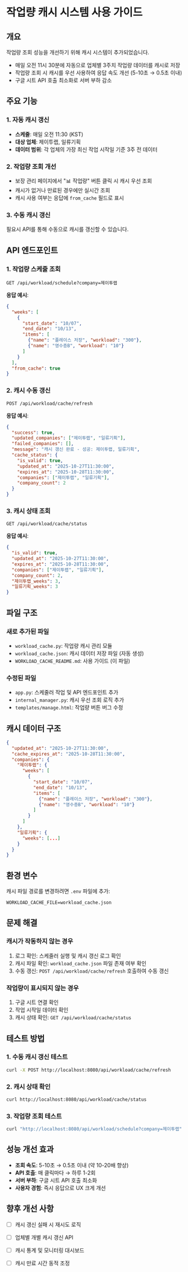 # 작업량 캐시 시스템 사용 가이드

## 개요

작업량 조회 성능을 개선하기 위해 캐시 시스템이 추가되었습니다.
- 매일 오전 11시 30분에 자동으로 업체별 3주치 작업량 데이터를 캐시로 저장
- 작업량 조회 시 캐시를 우선 사용하여 응답 속도 개선 (5-10초 → 0.5초 이내)
- 구글 시트 API 호출 최소화로 서버 부하 감소

## 주요 기능

### 1. 자동 캐시 갱신
- **스케줄**: 매일 오전 11:30 (KST)
- **대상 업체**: 제이투랩, 일류기획
- **데이터 범위**: 각 업체의 가장 최신 작업 시작일 기준 3주 전 데이터

### 2. 작업량 조회 개선
- 보장 관리 페이지에서 "📊 작업량" 버튼 클릭 시 캐시 우선 조회
- 캐시가 없거나 만료된 경우에만 실시간 조회
- 캐시 사용 여부는 응답에 `from_cache` 필드로 표시

### 3. 수동 캐시 갱신
필요시 API를 통해 수동으로 캐시를 갱신할 수 있습니다.

## API 엔드포인트

### 1. 작업량 스케줄 조회
```http
GET /api/workload/schedule?company=제이투랩
```

**응답 예시**:
```json
{
  "weeks": [
    {
      "start_date": "10/07",
      "end_date": "10/13",
      "items": [
        {"name": "플레이스 저장", "workload": "300"},
        {"name": "영수증B", "workload": "10"}
      ]
    }
  ],
  "from_cache": true
}
```

### 2. 캐시 수동 갱신
```http
POST /api/workload/cache/refresh
```

**응답 예시**:
```json
{
  "success": true,
  "updated_companies": ["제이투랩", "일류기획"],
  "failed_companies": [],
  "message": "캐시 갱신 완료 - 성공: 제이투랩, 일류기획",
  "cache_status": {
    "is_valid": true,
    "updated_at": "2025-10-27T11:30:00",
    "expires_at": "2025-10-28T11:30:00",
    "companies": ["제이투랩", "일류기획"],
    "company_count": 2
  }
}
```

### 3. 캐시 상태 조회
```http
GET /api/workload/cache/status
```

**응답 예시**:
```json
{
  "is_valid": true,
  "updated_at": "2025-10-27T11:30:00",
  "expires_at": "2025-10-28T11:30:00",
  "companies": ["제이투랩", "일류기획"],
  "company_count": 2,
  "제이투랩_weeks": 3,
  "일류기획_weeks": 3
}
```

## 파일 구조

### 새로 추가된 파일
- `workload_cache.py`: 작업량 캐시 관리 모듈
- `workload_cache.json`: 캐시 데이터 저장 파일 (자동 생성)
- `WORKLOAD_CACHE_README.md`: 사용 가이드 (이 파일)

### 수정된 파일
- `app.py`: 스케줄러 작업 및 API 엔드포인트 추가
- `internal_manager.py`: 캐시 우선 조회 로직 추가
- `templates/manage.html`: 작업량 버튼 버그 수정

## 캐시 데이터 구조

```json
{
  "updated_at": "2025-10-27T11:30:00",
  "cache_expires_at": "2025-10-28T11:30:00",
  "companies": {
    "제이투랩": {
      "weeks": [
        {
          "start_date": "10/07",
          "end_date": "10/13",
          "items": [
            {"name": "플레이스 저장", "workload": "300"},
            {"name": "영수증B", "workload": "10"}
          ]
        }
      ]
    },
    "일류기획": {
      "weeks": [...]
    }
  }
}
```

## 환경 변수

캐시 파일 경로를 변경하려면 `.env` 파일에 추가:
```env
WORKLOAD_CACHE_FILE=workload_cache.json
```

## 문제 해결

### 캐시가 작동하지 않는 경우
1. 로그 확인: 스케줄러 실행 및 캐시 갱신 로그 확인
2. 캐시 파일 확인: `workload_cache.json` 파일 존재 여부 확인
3. 수동 갱신: `POST /api/workload/cache/refresh` 호출하여 수동 갱신

### 작업량이 표시되지 않는 경우
1. 구글 시트 연결 확인
2. 작업 시작일 데이터 확인
3. 캐시 상태 확인: `GET /api/workload/cache/status`

## 테스트 방법

### 1. 수동 캐시 갱신 테스트
```bash
curl -X POST http://localhost:8080/api/workload/cache/refresh
```

### 2. 캐시 상태 확인
```bash
curl http://localhost:8080/api/workload/cache/status
```

### 3. 작업량 조회 테스트
```bash
curl "http://localhost:8080/api/workload/schedule?company=제이투랩"
```

## 성능 개선 효과

- **조회 속도**: 5-10초 → 0.5초 이내 (약 10-20배 향상)
- **API 호출**: 매 클릭마다 → 하루 1-2회
- **서버 부하**: 구글 시트 API 호출 최소화
- **사용자 경험**: 즉시 응답으로 UX 크게 개선

## 향후 개선 사항

- [ ] 캐시 갱신 실패 시 재시도 로직
- [ ] 업체별 개별 캐시 갱신 API
- [ ] 캐시 통계 및 모니터링 대시보드
- [ ] 캐시 만료 시간 동적 조정

